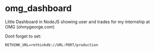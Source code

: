 # omg_dashboard
Little Dashboard in NodeJS showing user and trades for my internship at OMG (ohmygeorge.com)

Dont forget to set:

`RETHINK_URL=rethinkdb://URL:PORT/production`